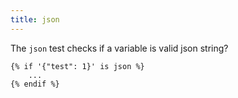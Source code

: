 ```yaml
---
title: json
---
```


The `json` test checks if a variable is valid json string?
```twig
{% if '{"test": 1}' is json %}
	...
{% endif %}
```